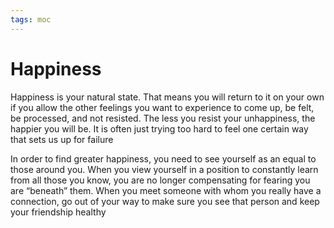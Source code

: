 ```yaml
---
tags: moc
---
```

# Happiness

Happiness is your natural state. That means you will return to it on your own if you allow the other feelings you want to experience to come up, be felt, be processed, and not resisted. The less you resist your unhappiness, the happier you will be. It is often just trying too hard to feel one certain way that sets us up for failure

In order to find greater happiness, you need to see yourself as an equal to those around you. When you view yourself in a position to constantly learn from all those you know, you are no longer compensating for fearing you are “beneath” them. When you meet someone with whom you really have a connection, go out of your way to make sure you see that person and keep your friendship healthy